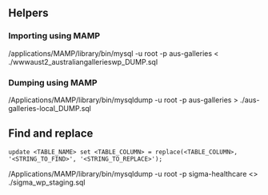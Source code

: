 ## Helpers

### Importing using MAMP
/applications/MAMP/library/bin/mysql -u root -p aus-galleries < ./wwwaust2_australiangallerieswp_DUMP.sql

### Dumping using MAMP
/Applications/MAMP/library/bin/mysqldump -u root -p aus-galleries > ./aus-galleries-local_DUMP.sql

## Find and replace
`update <TABLE_NAME> set <TABLE_COLUMN> = replace(<TABLE_COLUMN>, '<STRING_TO_FIND>', '<STRING_TO_REPLACE>');`

/Applications/MAMP/library/bin/mysqldump -u root -p sigma-healthcare <> ./sigma_wp_staging.sql